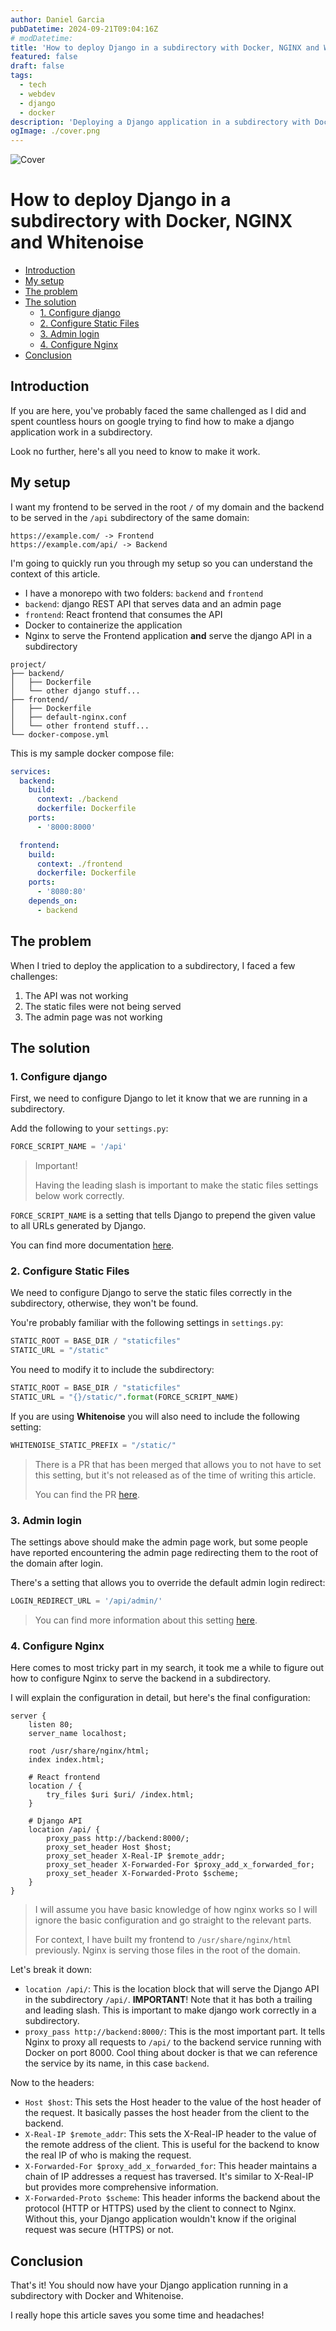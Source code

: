 ```yaml
---
author: Daniel Garcia
pubDatetime: 2024-09-21T09:04:16Z
# modDatetime:
title: 'How to deploy Django in a subdirectory with Docker, NGINX and Whitenoise'
featured: false
draft: false
tags:
  - tech
  - webdev
  - django
  - docker
description: 'Deploying a Django application in a subdirectory with Docker and Whitenoise'
ogImage: ./cover.png
---
```


![Cover](./cover.png)

# How to deploy Django in a subdirectory with Docker, NGINX and Whitenoise

- [Introduction](#introduction)
- [My setup](#my-setup)
- [The problem](#the-problem)
- [The solution](#the-solution)
  - [1. Configure django](#1-configure-django)
  - [2. Configure Static Files](#2-configure-static-files)
  - [3. Admin login](#3-admin-login)
  - [4. Configure Nginx](#4-configure-nginx)
- [Conclusion](#conclusion)

## Introduction

If you are here, you've probably faced the same challenged as I did and spent countless hours on google trying to find how to make a django application work in a subdirectory.

Look no further, here's all you need to know to make it work.

## My setup

I want my frontend to be served in the root `/` of my domain and the backend to be served in the `/api` subdirectory of the same domain:

```
https://example.com/ -> Frontend
https://example.com/api/ -> Backend
```

I'm going to quickly run you through my setup so you can understand the context of this article.

- I have a monorepo with two folders: `backend` and `frontend`
- `backend`: django REST API that serves data and an admin page
- `frontend`: React frontend that consumes the API
- Docker to containerize the application
- Nginx to serve the Frontend application **and** serve the django API in a subdirectory

```
project/
├── backend/
│   ├── Dockerfile
│   └── other django stuff...
├── frontend/
│   ├── Dockerfile
│   ├── default-nginx.conf
│   └── other frontend stuff...
└── docker-compose.yml
```

This is my sample docker compose file:

```yaml
services:
  backend:
    build:
      context: ./backend
      dockerfile: Dockerfile
    ports:
      - '8000:8000'

  frontend:
    build:
      context: ./frontend
      dockerfile: Dockerfile
    ports:
      - '8080:80'
    depends_on:
      - backend
```

## The problem

When I tried to deploy the application to a subdirectory, I faced a few challenges:

1. The API was not working
2. The static files were not being served
3. The admin page was not working

## The solution

### 1. Configure django

First, we need to configure Django to let it know that we are running in a subdirectory.

Add the following to your `settings.py`:

```python
FORCE_SCRIPT_NAME = '/api'
```

> Important!
>
> Having the leading slash is important to make the static files settings below work correctly.

`FORCE_SCRIPT_NAME` is a setting that tells Django to prepend the given value to all URLs generated by Django.

You can find more documentation [here](https://docs.djangoproject.com/en/5.1/ref/settings/#force-script-name).

### 2. Configure Static Files

We need to configure Django to serve the static files correctly in the subdirectory, otherwise, they won't be found.

You're probably familiar with the following settings in `settings.py`:

```python
STATIC_ROOT = BASE_DIR / "staticfiles"
STATIC_URL = "/static"
```

You need to modify it to include the subdirectory:

```python
STATIC_ROOT = BASE_DIR / "staticfiles"
STATIC_URL = "{}/static/".format(FORCE_SCRIPT_NAME)
```

If you are using **Whitenoise** you will also need to include the following setting:

```python
WHITENOISE_STATIC_PREFIX = "/static/"
```

> There is a PR that has been merged that allows you to not have to set this setting, but it's not released as of the time of writing this article.
>
> You can find the PR [here](https://github.com/Archmonger/ServeStatic/pull/21).

### 3. Admin login

The settings above should make the admin page work, but some people have reported encountering the admin page redirecting them to the root of the domain after login.

There's a setting that allows you to override the default admin login redirect:

```python
LOGIN_REDIRECT_URL = '/api/admin/'
```

> You can find more information about this setting [here](https://docs.djangoproject.com/en/5.1/ref/settings/#login-redirect-url).

### 4. Configure Nginx

Here comes to most tricky part in my search, it took me a while to figure out how to configure Nginx to serve the backend in a subdirectory.

I will explain the configuration in detail, but here's the final configuration:

```nginx
server {
    listen 80;
    server_name localhost;

    root /usr/share/nginx/html;
    index index.html;

    # React frontend
    location / {
        try_files $uri $uri/ /index.html;
    }

    # Django API
    location /api/ {
        proxy_pass http://backend:8000/;
        proxy_set_header Host $host;
        proxy_set_header X-Real-IP $remote_addr;
        proxy_set_header X-Forwarded-For $proxy_add_x_forwarded_for;
        proxy_set_header X-Forwarded-Proto $scheme;
    }
}
```

> I will assume you have basic knowledge of how nginx works so I will ignore the basic configuration and go straight to the relevant parts.
>
> For context, I have built my frontend to `/usr/share/nginx/html` previously. Nginx is serving those files in the root of the domain.

Let's break it down:

- `location /api/`: This is the location block that will serve the Django API in the subdirectory `/api/`.
  **IMPORTANT**! Note that it has both a trailing and leading slash. This is important to make django work correctly in a subdirectory.
- `proxy_pass http://backend:8000/`: This is the most important part. It tells Nginx to proxy all requests to `/api/` to the backend service running with Docker on port 8000. Cool thing about docker is that we can reference the service by its name, in this case `backend`.

Now to the headers:

- `Host $host`: This sets the Host header to the value of the host header of the request. It basically passes the host header from the client to the backend.
- `X-Real-IP $remote_addr`: This sets the X-Real-IP header to the value of the remote address of the client. This is useful for the backend to know the real IP of who is making the request.
- `X-Forwarded-For $proxy_add_x_forwarded_for`: This header maintains a chain of IP addresses a request has traversed. It's similar to X-Real-IP but provides more comprehensive information.
- `X-Forwarded-Proto $scheme`: This header informs the backend about the protocol (HTTP or HTTPS) used by the client to connect to Nginx. Without this, your Django application wouldn't know if the original request was secure (HTTPS) or not.

## Conclusion

That's it! You should now have your Django application running in a subdirectory with Docker and Whitenoise.

I really hope this article saves you some time and headaches!
